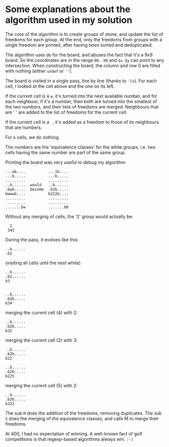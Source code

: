 # Some explanations about the algorithm used in my solution

The core of the algorithm is to create groups of stone, and update
the list of freedoms for each group. At the end, only the freedoms
from groups with a single freedom are printed, after having been sorted
and deduplicated.

The algorithm uses `@b` for the board, and abuses the fact that it's a
9x9 board. So the coordinates are in the range `00..99` and `$x.$y` can
point to any intersection. When constructing the board, the column
and row 0 are filled with nothing (either `undef` or `''`).

The board is visited in a single pass, line by line (thanks to `-ln`).
For each cell, I looked at the cell above and the one on its left.

If the current cell is a `w`, it's turned into the next available
number, and for each neighbour, if it's a number, then both are turned
into the smallest of the two numbers, and their lists of freedoms are
merged. Neighbours that are ' ' are added to the list of freedoms for
the current cell.

If the current cell is a ` `, it's added as a freedom to those of its
neighbours that are numbers.

For `b` cells, we do nothing.

The numbers are the 'equivalence classes' for the white groups, i.e.
two cells having the same number are part of the same group.

Printing the board was very useful to debug my algorithm:

    ...wb....          ...1b....
    ...b.....          ...b.....
    .........          .........
    ..b......  would   ..b......
    .bwb.....  become  .b2b.....
    bwwwb....          b222b....
    .........          .........
    .........          .........
    .......bw          .......b6

Without any merging of cells, the '2' group would actually be:

      2
     345

During the pass, it evolves like this:


    ..b......
    .b2

(visiting all cells until the next white)

    ..b......
    .b2......
    b3


    ..b......
    .b2b.....
    b34

merging the current cell (4) with 2:

    ..b......
    .b2b.....
    b32

merging the current cell (2) with 3:

    ..b......
    .b2b.....
    b22

    ..b......
    .b2b.....
    b225

merging the current cell (5) with 2:

    ..b......
    .b2b.....
    b222

The sub `M` does the addition of the freedoms, removing duplicates.
The sub `S` does the merging of the equivalence classes, and calls
M to merge their freedoms.

At 400, I had no expectation of winning. A well-known fact of golf
competitions is that regexp-based algorithms always win. `:-)`

